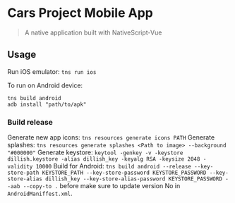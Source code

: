 # Cars Project Mobile App

> A native application built with NativeScript-Vue

## Usage
Run iOS emulator: `tns run ios`

To run on Android device:
```
tns build android
adb install "path/to/apk"
```
### Build release
Generate new app icons: `tns resources generate icons PATH`
Generate splashes: `tns resources generate splashes <Path to image> --background "#000000"`
Generate keystore: `keytool -genkey -v -keystore dillish.keystore -alias dillish_key -keyalg RSA -keysize 2048 -validity 10000`
Build for Android: `tns build android --release --key-store-path KEYSTORE_PATH --key-store-password KEYSTORE_PASSWORD --key-store-alias dillish_key --key-store-alias-password KEYSTORE_PASSWORD --aab --copy-to .`
before make sure to update version No in `AndroidManiffest.xml`.
